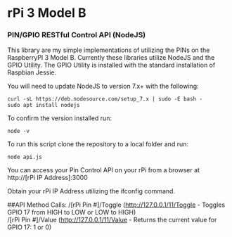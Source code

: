 # rPi 3 Model B
### PIN/GPIO RESTful Control API (NodeJS)

This library are my simple implementations of utilizing the PINs on the RaspberryPI 3 Model B. Currently these libraries utilize NodeJS and the GPIO Utility. The GPIO Utility is installed with the standard installation of Raspbian Jessie. 

You will need to update NodeJS to version 7.x+ with the following:

```
curl -sL https://deb.nodesource.com/setup_7.x | sudo -E bash -
sudo apt install nodejs
```

To confirm the version installed run:
```
node -v
```

To run this script clone the repository to a local folder and run:
```
node api.js
```

You can access your Pin Control API on your rPi from a browser at http://[rPi IP Address]:3000

Obtain your rPi IP Address utilizing the ifconfig command.

##API Method Calls:
/[rPi Pin #]/Toggle (http://127.0.0.1/11/Toggle - Toggles GPIO 17 from HIGH to LOW or LOW to HIGH)<br/>
/[rPi Pin #]/Value (http://127.0.0.1/11/Value - Returns the current value for GPIO 17: 1 or 0)<br/>
